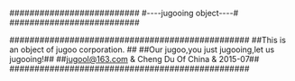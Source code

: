 ##########################
#----jugooing  object----#
##########################

################################################
##This is an object of jugoo corporation.     ##
##Our jugoo,you just jugooing,let us jugooing!##
##jugool@163.com & Cheng Du Of China & 2015-07##
################################################


